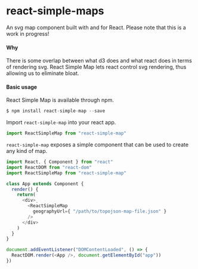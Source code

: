 # react-simple-maps
An svg map component built with and for React. Please note that this is a work in progress!

#### Why

There is some overlap between what d3 does and what react does in terms of rendering svg. React Simple Map lets react control svg rendering, thus allowing us to eliminate bloat.

#### Basic usage

React Simple Map is available through npm.

```js
$ npm install react-simple-map --save
```

Import `react-simple-map` into your react app.

```js
import ReactSimpleMap from "react-simple-map"
```

`react-simple-map` exposes a simple component that can be used to create any kind of map.

```js
import React, { Component } from "react"
import ReactDOM from "react-dom"
import ReactSimpleMap from "react-simple-map"

class App extends Component {
  render() {
    return(
      <div>̨
        <ReactSimpleMap
          geographyUrl={ "/path/to/topojson-map-file.json" }
        />
      </div>
    )
  }
}

document.addEventListener("DOMContentLoaded", () => {
  ReactDOM.render(<App />, document.getElementById("app"))
})
```
